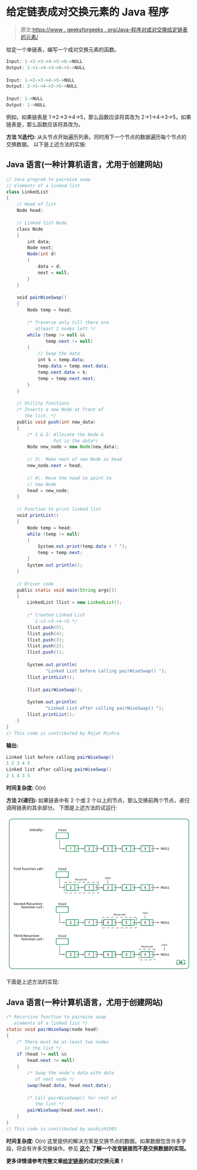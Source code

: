# 给定链表成对交换元素的 Java 程序

> 原文:[https://www . geeksforgeeks . org/Java-程序对成对交换给定链表的元素/](https://www.geeksforgeeks.org/java-program-for-pairwise-swapping-elements-of-a-given-linked-list/)

给定一个单链表，编写一个成对交换元素的函数。

```java
Input: 1->2->3->4->5->6->NULL 
Output: 2->1->4->3->6->5->NULL

Input: 1->2->3->4->5->NULL 
Output: 2->1->4->3->5->NULL

Input: 1->NULL 
Output: 1->NULL

```

例如，如果链表是 1->2->3->4->5，那么函数应该将其改为 2->1->4->3->5，如果链表是，那么函数应该将其改为。

**方法 1(迭代):**
从头节点开始遍历列表。同时用下一个节点的数据遍历每个节点的交换数据。
以下是上述方法的实施:

## Java 语言(一种计算机语言，尤用于创建网站)

```java
// Java program to pairwise swap 
// elements of a linked list
class LinkedList 
{
    // Head of list
    Node head; 

    // Linked list Node
    class Node 
    {
        int data;
        Node next;
        Node(int d)
        {
            data = d;
            next = null;
        }
    }

    void pairWiseSwap()
    {
        Node temp = head;

        /* Traverse only till there are 
           atleast 2 nodes left */
        while (temp != null && 
               temp.next != null) 
        {
            // Swap the data 
            int k = temp.data;
            temp.data = temp.next.data;
            temp.next.data = k;
            temp = temp.next.next;
        }
    }

    // Utility functions 
    /* Inserts a new Node at front of 
       the list. */
    public void push(int new_data)
    {
        /* 1 & 2: Allocate the Node &
                  Put in the data*/
        Node new_node = new Node(new_data);

        // 3\. Make next of new Node as head 
        new_node.next = head;

        // 4\. Move the head to point to
        // new Node 
        head = new_node;
    }

    // Function to print linked list 
    void printList()
    {
        Node temp = head;
        while (temp != null) 
        {
            System.out.print(temp.data + " ");
            temp = temp.next;
        }
        System.out.println();
    }

    // Driver code
    public static void main(String args[])
    {
        LinkedList llist = new LinkedList();

        /* Created Linked List 
           1->2->3->4->5 */
        llist.push(5);
        llist.push(4);
        llist.push(3);
        llist.push(2);
        llist.push(1);

        System.out.println(
               "Linked List before calling pairWiseSwap() ");
        llist.printList();

        llist.pairWiseSwap();

        System.out.println(
               "Linked List after calling pairWiseSwap() ");
        llist.printList();
    }
}
// This code is contributed by Rajat Mishra 
```

**输出:**

```java
Linked list before calling pairWiseSwap()
1 2 3 4 5 
Linked list after calling pairWiseSwap()
2 1 4 3 5 
```

**时间复杂度:** O(n)

**方法 2(递归):**
如果链表中有 2 个或 2 个以上的节点，那么交换前两个节点，递归调用链表的其余部分。
下图是上述方法的试运行:

![](img/e3cbac4a3d5b049aef5c57a1d325a8e3.png)

下面是上述方法的实现:

## Java 语言(一种计算机语言，尤用于创建网站)

```java
/* Recursive function to pairwise swap 
   elements of a linked list */
static void pairWiseSwap(node head)
{
    /* There must be at-least two nodes 
       in the list */
    if (head != null && 
        head.next != null) 
    {
        /* Swap the node's data with data 
           of next node */
        swap(head.data, head.next.data);

        /* Call pairWiseSwap() for rest of 
           the list */
        pairWiseSwap(head.next.next);
    }
}
// This code is contributed by aashish1995 
```

**时间复杂度:** O(n)
这里提供的解决方案是交换节点的数据。如果数据包含许多字段，将会有许多交换操作。参见 [**这个**](https://www.geeksforgeeks.org/pairwise-swap-elements-of-a-given-linked-list-by-changing-links/) **了解一个改变链接而不是交换数据的实现。**

**更多详情请参考完整文章[给定链表](https://www.geeksforgeeks.org/pairwise-swap-elements-of-a-given-linked-list/)的成对交换元素！**